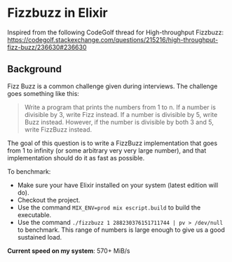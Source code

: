 # Fizzbuzz in Elixir

Inspired from the following CodeGolf thread for High-throughput Fizzbuzz: https://codegolf.stackexchange.com/questions/215216/high-throughput-fizz-buzz/236630#236630

## Background
Fizz Buzz is a common challenge given during interviews. The challenge goes something like this:

> Write a program that prints the numbers from 1 to n. If a number is divisible by 3, write Fizz instead. If a number is divisible by 5, write Buzz instead. However, if the number is divisible by both 3 and 5, write FizzBuzz instead.

The goal of this question is to write a FizzBuzz implementation that goes from 1 to infinity (or some arbitrary very very large number), and that implementation should do it as fast as possible.

To benchmark:
- Make sure your have Elixir installed on your system (latest edition will do).
- Checkout the project.
- Use the command `MIX_ENV=prod mix escript.build` to build the executable.
- Use the command `./fizzbuzz 1 288230376151711744 | pv > /dev/null` to benchmark. This range of numbers is large enough to give us a good sustained load.

**Current speed on my system**: 570+ MiB/s
